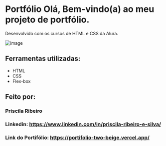 # Portfólio Olá, Bem-vindo(a) ao meu projeto de portfólio.
Desenvolvido com os cursos de HTML e CSS da Alura.

![image](https://github.com/Pris4/Portf-lio/blob/master/imagens/foto_site.png)
## Ferramentas utilizadas:
* HTML
* CSS
* Flex-box
## Feito por:
### Priscila Ribeiro
### Linkedin:  https://www.linkedin.com/in/priscila-ribeiro-e-silva/
### Link do Portifólio: https://portifolio-two-beige.vercel.app/
